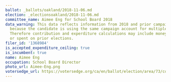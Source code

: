 ```yaml
---
ballot: _ballots/oakland/2018-11-06.md
election: _electionsoakland/2018-11-06.md
committee_name: Aimee Eng for School Board 2018
data_warning: This data reflects information from 2018 and prior campaign filings
  because the candidate is using the same campaign account for multiple elections.
  Therefore contribution and experditure calculations may include money raised for
  or spent on prior elections.
filer_id: '1368984'
is_accepted_expenditure_ceiling: true
is_incumbent: true
name: Aimee Eng
occupation: School Board Director
photo_url: Aimee-Eng.png
votersedge_url: https://votersedge.org/ca/en/ballot/election/area/73/contests/contest/17849?&county=alameda%20county&election_authority_id=1
---
```

